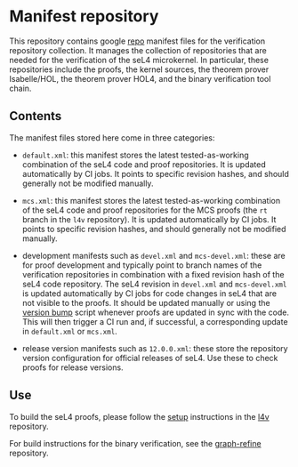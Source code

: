 <!--
     Copyright 2018, Data61, CSIRO
     SPDX-License-Identifier: CC-BY-SA-4.0
-->

# Manifest repository

This repository contains google [repo] manifest files for the verification
repository collection. It manages the collection of repositories that are needed
for the verification of the seL4 microkernel. In particular, these repositories
include the proofs, the kernel sources, the theorem prover Isabelle/HOL, the
theorem prover HOL4, and the binary verification tool chain.

[repo]: https://gerrit.googlesource.com/git-repo/+/HEAD/README.md

## Contents

The manifest files stored here come in three categories:

- `default.xml`: this manifest stores the latest tested-as-working combination
  of the seL4 code and proof repositories. It is updated automatically by CI jobs.
  It points to specific revision hashes, and should generally not be modified manually.

- `mcs.xml`: this manifest stores the latest tested-as-working combination of
  the seL4 code and proof repositories for the MCS proofs (the `rt` branch in
  the `l4v` repository). It is updated automatically by CI jobs. It points to
  specific revision hashes, and should generally not be modified manually.

- development manifests such as `devel.xml` and `mcs-devel.xml`: these are for
  proof development and typically point to branch names of the verification
  repositories in combination with a fixed revision hash of the seL4 code
  repository. The seL4 revision in `devel.xml` and `mcs-devel.xml` is updated
  automatically by CI jobs for code changes in seL4 that are not visible to the
  proofs. It should be updated manually or using the [version bump][] script
  whenever proofs are updated in sync with the code. This will then trigger a CI
  run and, if successful, a corresponding update in `default.xml` or `mcs.xml`.

- release version manifests such as `12.0.0.xml`: these store the repository
  version configuration for official releases of seL4. Use these to check proofs
  for release versions.

[version bump]: https://github.com/seL4/l4v/tree/master/misc/bump

## Use

To build the seL4 proofs, please follow the [setup] instructions in the [l4v]
repository.

For build instructions for the binary verification, see the [graph-refine]
repository.

[setup]: https://github.com/seL4/l4v/blob/master/docs/setup.md
[l4v]: https://github.com/seL4/l4v/
[graph-refine]: (https://github.com/seL4/graph-refine/)
